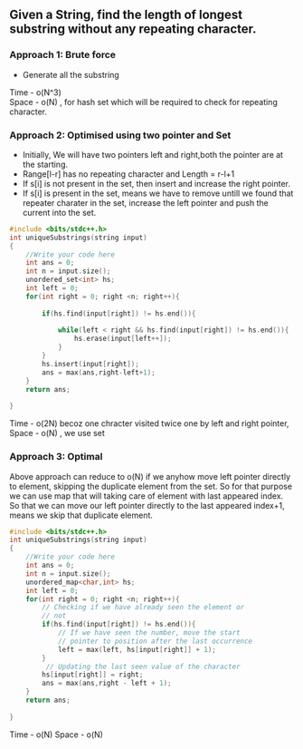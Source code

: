 ## Given a String, find the length of longest substring without any repeating character.


### Approach 1: Brute force

- Generate all the substring

Time - o(N^3) </br>
Space - o(N) , for hash set which will be required to check for repeating character.


### Approach 2: Optimised using two pointer and Set

- Initially, We will have two pointers left and right,both the pointer are at the starting.
- Range[l-r] has no repeating character and Length = r-l+1
- If s[i] is not present in the set, then insert and increase the right pointer.
- If s[i] is present in the set, means we have to remove untill we found that repeater charater in the set, increase the left pointer and push the current into the set.
```c++
#include <bits/stdc++.h> 
int uniqueSubstrings(string input)
{
    //Write your code here
    int ans = 0;
    int n = input.size();
    unordered_set<int> hs;
    int left = 0;
    for(int right = 0; right <n; right++){
        
        if(hs.find(input[right]) != hs.end()){
            
            while(left < right && hs.find(input[right]) != hs.end()){
                hs.erase(input[left++]);
            }
        }
        hs.insert(input[right]);
        ans = max(ans,right-left+1);
    }
    return ans;
    
}
```

Time - o(2N) becoz one chracter visited twice one by left and right pointer, </br>
Space - o(N) , we use set


### Approach 3: Optimal

Above approach can reduce to o(N) if we anyhow move left pointer directly to element, skipping the duplicate element from the set. So for that purpose we can use map
that will taking care of element with last appeared index. So that we can move our left pointer directly to the last appeared index+1, means we skip that duplicate
element.

```c++
#include <bits/stdc++.h> 
int uniqueSubstrings(string input)
{
    //Write your code here
    int ans = 0;
    int n = input.size();
    unordered_map<char,int> hs;
    int left = 0;
    for(int right = 0; right <n; right++){
        // Checking if we have already seen the element or
        // not
        if(hs.find(input[right]) != hs.end()){
            // If we have seen the number, move the start
            // pointer to position after the last occurrence
            left = max(left, hs[input[right]] + 1);
        }
         // Updating the last seen value of the character
        hs[input[right]] = right;
        ans = max(ans,right - left + 1);
    }
    return ans;
    
}
```

Time - o(N)
Space - o(N)
